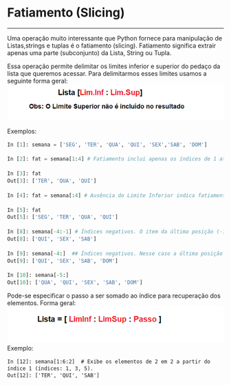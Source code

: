 # Fatiamento (Slicing)
---

Uma operação muito interessante que Python fornece para manipulação de Listas,strings e tuplas é o fatiamento (slicing). Fatiamento significa extrair apenas uma parte (subconjunto) da Lista, String ou Tupla. 

Essa operação permite delimitar os limites inferior e superior do pedaço da lista que queremos acessar. Para delimitarmos esses limites usamos a seguinte forma geral:
![funcao](/imagens/slice.png)

Exemplos:
``` python
In [1]: semana = ['SEG', 'TER', 'QUA', 'QUI', 'SEX','SAB', 'DOM']

In [2]: fat = semana[1:4] # Fatiamento inclui apenas os índices de 1 até 3

In [3]: fat
Out[3]: ['TER', 'QUA', 'QUI']

In [4]: fat = semana[:4] # Ausência do Limite Inferior indica fatiamento a partir do primeiro elemento 

In [5]: fat
Out[5]: ['SEG', 'TER', 'QUA', 'QUI']

In [8]: semana[-4:-1] # Índices negativos. O item da última posição (-1) não é exibido
Out[8]: ['QUI', 'SEX', 'SAB']

In [9]: semana[-4:]  ## Índices negativos. Nesse caso a última posição (-1) é exibida.
Out[9]: ['QUI', 'SEX', 'SAB', 'DOM']

In [10]: semana[-5:]
Out[10]: ['QUA', 'QUI', 'SEX', 'SAB', 'DOM']
```
Pode-se especificar o passo a ser somado ao índice para recuperação dos elementos. Forma geral:
![funcao](/imagens/listapass.png)
Exemplo:
```
In [12]: semana[1:6:2]  # Exibe os elementos de 2 em 2 a partir do índice 1 (índices: 1, 3, 5).
Out[12]: ['TER', 'QUI', 'SAB']
```
